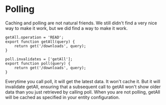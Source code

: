 # Polling
Caching and polling are not natural friends. We still didn't find a very nice way to make it work, but we did find a way to make it work.

```
getAll.operation = 'READ';
export function getAll(query) {
    return get('/downloads', query);
}

poll.invalidates = ['getAll'];
export function poll(query) {
    return get('/downloads', query);
}
```

Everytime you call poll, it will get the latest data. It won't cache it. But it will invalidate getAll, ensuring that a subsequent call to getAll won't show older data than you just retrieved by calling poll. When you are not polling, getAll will be cached as specified in your entity configuration.
